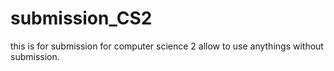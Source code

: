# submission_CS2
this is for submission for computer science 2
allow to use anythings without submission.
